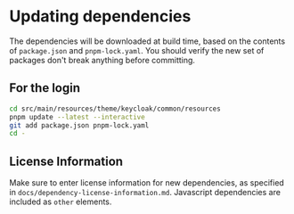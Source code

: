 # Updating dependencies

The dependencies will be downloaded at build time, based on the contents of `package.json` and `pnpm-lock.yaml`. You should verify the new set of packages don't break anything before committing.

## For the login

```bash
cd src/main/resources/theme/keycloak/common/resources
pnpm update --latest --interactive
git add package.json pnpm-lock.yaml
cd -
```

## License Information

Make sure to enter license information for new dependencies, as specified in `docs/dependency-license-information.md`. Javascript dependencies are included as `other` elements.
